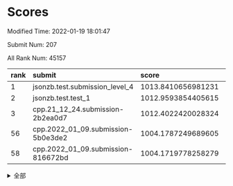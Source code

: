 # Scores

Modified Time: 2022-01-19 18:01:47

Submit Num: 207

All Rank Num: 45157

| rank |               submit               |       score        |       sigma        | pk_num |
| :--- | :--------------------------------- | :----------------- | :----------------- | :----- |
| 1    | jsonzb.test.submission_level_4     | 1013.8410656981231 | 0.8108843698809136 | 874    |
| 2    | jsonzb.test.test_1                 | 1012.9593854405615 | 0.8270449257506941 | 508    |
| 3    | cpp.21_12_24.submission-2b2ea0d7   | 1012.4022420028324 | 0.7760852922844473 | 878    |
| 56   | cpp.2022_01_09.submission-5b0e3de2 | 1004.1787249689605 | 0.7097406377382246 | 878    |
| 58   | cpp.2022_01_09.submission-816672bd | 1004.1719778258279 | 0.7266876480437927 | 873    |


<details>
<summary>全部</summary>

| rank |                 submit                 |       score        |       sigma        | pk_num |
| :--- | :------------------------------------- | :----------------- | :----------------- | :----- |
| 1    | jsonzb.test.submission_level_4         | 1013.8410656981231 | 0.8108843698809136 | 874    |
| 2    | jsonzb.test.test_1                     | 1012.9593854405615 | 0.8270449257506941 | 508    |
| 3    | cpp.21_12_24.submission-2b2ea0d7       | 1012.4022420028324 | 0.7760852922844473 | 878    |
| 4    | gobigger.level_3.submission_level_3_8  | 1011.672516007379  | 0.7593910489029085 | 872    |
| 5    | gobigger.level_3.submission_level_3_36 | 1011.4005464931787 | 0.7596231786247477 | 871    |
| 6    | gobigger.level_3.submission_level_3_33 | 1011.375166495644  | 0.7593628871036825 | 877    |
| 7    | gobigger.level_3.submission_level_3_15 | 1010.9625366290362 | 0.7398661911338824 | 879    |
| 8    | gobigger.level_3.submission_level_3_28 | 1010.8930029017889 | 0.7539990971097377 | 875    |
| 9    | gobigger.level_3.submission_level_3_42 | 1010.6383213962998 | 0.7418078611842607 | 878    |
| 10   | gobigger.level_3.submission_level_3_16 | 1010.6100078237598 | 0.7545550600371885 | 875    |
| 11   | gobigger.level_3.submission_level_3_4  | 1010.5948641382856 | 0.7597649848645285 | 869    |
| 12   | gobigger.level_3.submission_level_3_31 | 1010.5224070697736 | 0.7454563144090338 | 879    |
| 13   | gobigger.level_3.submission_level_3_37 | 1010.5127787922358 | 0.757615202940788  | 876    |
| 14   | gobigger.level_3.submission_level_3_43 | 1010.4722419101765 | 0.7667665188998474 | 865    |
| 15   | gobigger.level_3.submission_level_3_21 | 1010.3851153399095 | 0.7712670018084156 | 878    |
| 16   | gobigger.level_3.submission_level_3_32 | 1010.3788122799858 | 0.7368196654017272 | 871    |
| 17   | gobigger.level_3.submission_level_3_44 | 1010.305358913139  | 0.7378631706101076 | 874    |
| 18   | gobigger.level_3.submission_level_3_48 | 1010.282478120644  | 0.7371806151986434 | 877    |
| 19   | gobigger.level_3.submission_level_3_12 | 1010.2807720706768 | 0.7513111110257807 | 872    |
| 20   | gobigger.level_3.submission_level_3_13 | 1010.2436870539806 | 0.7511880036238583 | 871    |
| 21   | gobigger.level_3.submission_level_3_10 | 1010.2144793200683 | 0.74593555302821   | 873    |
| 22   | gobigger.level_3.submission_level_3_41 | 1010.1908476230753 | 0.7407631890748546 | 871    |
| 23   | gobigger.level_3.submission_level_3_26 | 1010.1794134521197 | 0.7423579663786211 | 871    |
| 24   | gobigger.level_3.submission_level_3_45 | 1010.1751203607259 | 0.7304847243920762 | 874    |
| 25   | gobigger.level_3.submission_level_3_7  | 1010.1340307375855 | 0.7633407057610312 | 868    |
| 26   | gobigger.level_3.submission_level_3_24 | 1009.9385233603447 | 0.7394750920282055 | 870    |
| 27   | gobigger.level_3.submission_level_3_11 | 1009.9135395710553 | 0.7435728240795775 | 880    |
| 28   | gobigger.level_3.submission_level_3_0  | 1009.844688553901  | 0.7426589108211843 | 875    |
| 29   | gobigger.level_3.submission_level_3_38 | 1009.7985989428862 | 0.7416309946088298 | 874    |
| 30   | gobigger.level_3.submission_level_3_46 | 1009.7811363103073 | 0.7466918122458336 | 878    |
| 31   | gobigger.level_3.submission_level_3_27 | 1009.7543447079289 | 0.7622123527049942 | 877    |
| 32   | gobigger.level_3.submission_level_3_2  | 1009.7529426364069 | 0.7373103993900957 | 874    |
| 33   | gobigger.level_3.submission_level_3_20 | 1009.7406083452249 | 0.7410273486519994 | 871    |
| 34   | gobigger.level_3.submission_level_3_25 | 1009.6993447281195 | 0.7340090613228928 | 876    |
| 35   | gobigger.level_3.submission_level_3_19 | 1009.5659316793259 | 0.738508859799192  | 873    |
| 36   | gobigger.level_3.submission_level_3_18 | 1009.556246544524  | 0.745982883579036  | 873    |
| 37   | gobigger.level_3.submission_level_3_5  | 1009.5439103965232 | 0.7369106913991802 | 878    |
| 38   | gobigger.level_3.submission_level_3_23 | 1009.446009551889  | 0.724248318104343  | 877    |
| 39   | gobigger.level_3.submission_level_3_29 | 1009.3920950843988 | 0.7458079295801734 | 877    |
| 40   | gobigger.level_3.submission_level_3_6  | 1009.3085506717246 | 0.7509918194747164 | 871    |
| 41   | gobigger.level_3.submission_level_3_47 | 1009.288272647547  | 0.7371265493155285 | 878    |
| 42   | gobigger.level_3.submission_level_3_3  | 1009.1678727407295 | 0.7322785767485496 | 872    |
| 43   | gobigger.level_3.submission_level_3_9  | 1009.126371177988  | 0.7618052279639296 | 877    |
| 44   | gobigger.level_3.submission_level_3_34 | 1009.1057195943348 | 0.7400642875526119 | 868    |
| 45   | gobigger.level_3.submission_level_3_49 | 1009.097622210303  | 0.7285769974678274 | 878    |
| 46   | gobigger.level_3.submission_level_3_39 | 1008.9194829965102 | 0.7389154574710918 | 875    |
| 47   | gobigger.level_3.submission_level_3_1  | 1008.8360046017681 | 0.7522389065448626 | 870    |
| 48   | gobigger.level_3.submission_level_3_35 | 1008.7231815135154 | 0.7220205762857685 | 871    |
| 49   | gobigger.level_3.submission_level_3_40 | 1008.5261421863776 | 0.7433338202957419 | 871    |
| 50   | gobigger.level_3.submission_level_3_14 | 1008.4537561649765 | 0.7353105121450026 | 877    |
| 51   | gobigger.level_3.submission_level_3_30 | 1008.1649518164855 | 0.7295938391732728 | 872    |
| 52   | gobigger.level_3.submission_level_3_22 | 1007.9062152122251 | 0.7410515101415269 | 878    |
| 53   | gobigger.level_3.submission_level_3_17 | 1006.8795121885671 | 0.7329906350554197 | 875    |
| 54   | gobigger.level_1.submission_level_1_22 | 1004.4449918104593 | 0.7196226972270844 | 873    |
| 55   | gobigger.level_1.submission_level_1_0  | 1004.3086479522375 | 0.7190649510244126 | 872    |
| 56   | cpp.2022_01_09.submission-5b0e3de2     | 1004.1787249689605 | 0.7097406377382246 | 878    |
| 57   | gobigger.level_1.submission_level_1_33 | 1004.1722430786759 | 0.723736233510054  | 880    |
| 58   | cpp.2022_01_09.submission-816672bd     | 1004.1719778258279 | 0.7266876480437927 | 873    |
| 59   | gobigger.level_1.submission_level_1_42 | 1004.1138552640078 | 0.7065118333991359 | 877    |
| 60   | gobigger.level_1.submission_level_1_17 | 1003.9347611570463 | 0.7148762938526374 | 877    |
| 61   | gobigger.level_1.submission_level_1_37 | 1003.9333240782279 | 0.7294962900627168 | 867    |
| 62   | gobigger.level_1.submission_level_1_49 | 1003.8866108991028 | 0.7235501242505079 | 875    |
| 63   | gobigger.level_1.submission_level_1_38 | 1003.805005457028  | 0.7262917411680172 | 871    |
| 64   | gobigger.level_1.submission_level_1_34 | 1003.7314071180273 | 0.7136899616529346 | 875    |
| 65   | gobigger.level_1.submission_level_1_5  | 1003.706208383212  | 0.7181975319468505 | 876    |
| 66   | gobigger.level_1.submission_level_1_18 | 1003.7012177694556 | 0.7292033214924345 | 872    |
| 67   | gobigger.level_1.submission_level_1_27 | 1003.6773686377933 | 0.7280736160464444 | 878    |
| 68   | gobigger.level_1.submission_level_1_2  | 1003.5845150632049 | 0.7237005270532759 | 877    |
| 69   | gobigger.level_1.submission_level_1_31 | 1003.5618103113228 | 0.7089564681945338 | 876    |
| 70   | gobigger.level_1.submission_level_1_1  | 1003.5455185082756 | 0.7184154343692664 | 872    |
| 71   | gobigger.level_1.submission_level_1_30 | 1003.5014210726195 | 0.7078594716533865 | 881    |
| 72   | gobigger.level_1.submission_level_1_19 | 1003.4998821345595 | 0.7109144424189788 | 874    |
| 73   | gobigger.level_1.submission_level_1_24 | 1003.4887453244562 | 0.7257006007891889 | 870    |
| 74   | gobigger.level_1.submission_level_1_39 | 1003.4685647738245 | 0.7170465928532334 | 881    |
| 75   | gobigger.level_1.submission_level_1_9  | 1003.413908313424  | 0.7249890002096478 | 869    |
| 76   | gobigger.level_1.submission_level_1_45 | 1003.3924623897183 | 0.717434975464041  | 874    |
| 77   | gobigger.level_1.submission_level_1_28 | 1003.3229239550268 | 0.7136684483884169 | 877    |
| 78   | gobigger.level_1.submission_level_1_13 | 1003.2199037651378 | 0.7266048422898173 | 873    |
| 79   | gobigger.level_1.submission_level_1_23 | 1003.1871963204037 | 0.7204387415543416 | 880    |
| 80   | gobigger.level_1.submission_level_1_26 | 1003.1843356751368 | 0.7134707960958248 | 869    |
| 81   | gobigger.level_1.submission_level_1_12 | 1003.1535172473832 | 0.720748006707599  | 872    |
| 82   | gobigger.level_1.submission_level_1_16 | 1003.1478133609452 | 0.730507040330616  | 873    |
| 83   | gobigger.level_1.submission_level_1_6  | 1003.0191077976644 | 0.7221121630180684 | 878    |
| 84   | gobigger.level_1.submission_level_1_32 | 1002.9985803558586 | 0.7099856279505565 | 867    |
| 85   | gobigger.level_1.submission_level_1_10 | 1002.9841688795141 | 0.7141751485608491 | 873    |
| 86   | gobigger.level_1.submission_level_1_43 | 1002.9597736385776 | 0.7120552809439175 | 870    |
| 87   | gobigger.level_1.submission_level_1_48 | 1002.9579290213888 | 0.709966475726812  | 878    |
| 88   | gobigger.level_1.submission_level_1_20 | 1002.8944852356685 | 0.720581736231117  | 880    |
| 89   | gobigger.level_1.submission_level_1_41 | 1002.8431879804862 | 0.7110510147438656 | 875    |
| 90   | gobigger.level_1.submission_level_1_40 | 1002.8097471264948 | 0.7122428748556123 | 871    |
| 91   | gobigger.level_1.submission_level_1_14 | 1002.7665724425949 | 0.7099770822136036 | 870    |
| 92   | gobigger.level_1.submission_level_1_8  | 1002.7609776179592 | 0.7287289203281754 | 872    |
| 93   | gobigger.level_1.submission_level_1_25 | 1002.7495268934084 | 0.714964974483484  | 875    |
| 94   | gobigger.level_1.submission_level_1_36 | 1002.6269572293992 | 0.711679562146806  | 872    |
| 95   | gobigger.level_1.submission_level_1_11 | 1002.6103696201648 | 0.7137565429537845 | 871    |
| 96   | gobigger.level_1.submission_level_1_29 | 1002.5746359287798 | 0.7173999432962885 | 874    |
| 97   | gobigger.level_1.submission_level_1_46 | 1002.5685968886704 | 0.7179669418581383 | 874    |
| 98   | gobigger.level_1.submission_level_1_15 | 1002.4457366541022 | 0.7221410734658882 | 876    |
| 99   | gobigger.level_1.submission_level_1_7  | 1002.3090001767002 | 0.708161664142815  | 881    |
| 100  | gobigger.level_1.submission_level_1_3  | 1002.3054464445762 | 0.7211805781108392 | 872    |
| 101  | gobigger.level_1.submission_level_1_35 | 1002.2922903605199 | 0.7266646730790749 | 876    |
| 102  | gobigger.level_1.submission_level_1_4  | 1002.0715791558401 | 0.7109734875457144 | 872    |
| 103  | gobigger.level_1.submission_level_1_44 | 1002.0659497580782 | 0.7254165423337684 | 875    |
| 104  | gobigger.level_1.submission_level_1_47 | 1001.9951702053479 | 0.7195781680040837 | 876    |
| 105  | gobigger.level_1.submission_level_1_21 | 1001.8218671173422 | 0.7034157457861079 | 875    |
| 106  | gobigger.random.submission_random_40   | 997.3847365890745  | 0.7125776862612108 | 874    |
| 107  | gobigger.random.submission_random_46   | 997.1644141159517  | 0.7293810179852597 | 873    |
| 108  | gobigger.random.submission_random_3    | 997.0841534745211  | 0.734019087678521  | 875    |
| 109  | gobigger.random.submission_random_41   | 997.0320638166381  | 0.7217843743291745 | 872    |
| 110  | gobigger.random.submission_random_34   | 996.841825413134   | 0.7145535614382085 | 872    |
| 111  | gobigger.random.submission_random_6    | 996.7213302299339  | 0.7082064278700338 | 875    |
| 112  | gobigger.random.submission_random_10   | 996.5975134076707  | 0.7310083217590544 | 874    |
| 113  | gobigger.random.submission_random_28   | 996.5444313615205  | 0.7026669050949763 | 868    |
| 114  | gobigger.random.submission_random_25   | 996.4204248604951  | 0.7199375567431254 | 878    |
| 115  | gobigger.random.submission_random_30   | 996.3879886973883  | 0.7151081202777494 | 874    |
| 116  | gobigger.random.submission_random_4    | 996.3742417442768  | 0.7213930170819164 | 874    |
| 117  | gobigger.random.submission_random_33   | 996.3675099028696  | 0.7367764375083853 | 880    |
| 118  | gobigger.random.submission_random_23   | 996.330213790469   | 0.7215714857279683 | 874    |
| 119  | gobigger.random.submission_random_37   | 996.2907292292917  | 0.7043647177571108 | 877    |
| 120  | gobigger.random.submission_random_36   | 996.2439441017375  | 0.7315602211698059 | 869    |
| 121  | gobigger.random.submission_random_35   | 996.2439165624686  | 0.7183651183581741 | 874    |
| 122  | gobigger.random.submission_random_1    | 996.1989151125103  | 0.7233985990279712 | 873    |
| 123  | gobigger.random.submission_random_9    | 996.1310347532838  | 0.723623638855166  | 867    |
| 124  | gobigger.random.submission_random_45   | 996.0316668581337  | 0.732886329372548  | 874    |
| 125  | gobigger.random.submission_random_18   | 996.0024561229214  | 0.7189948409614303 | 875    |
| 126  | gobigger.random.submission_random_27   | 995.955600809084   | 0.7145064046538084 | 880    |
| 127  | gobigger.random.submission_random_2    | 995.9476301622541  | 0.7025574065322968 | 877    |
| 128  | gobigger.random.submission_random_7    | 995.922211253449   | 0.7170433814002408 | 877    |
| 129  | gobigger.random.submission_random_42   | 995.8679327201634  | 0.7261683606061227 | 875    |
| 130  | gobigger.random.submission_random_39   | 995.8655023040711  | 0.7257447160627708 | 875    |
| 131  | gobigger.random.submission_random_15   | 995.7659561811265  | 0.7303143447844297 | 874    |
| 132  | gobigger.random.submission_random_16   | 995.7532078279121  | 0.7217396738678372 | 871    |
| 133  | gobigger.random.submission_random_21   | 995.7422220498233  | 0.7158612198143077 | 874    |
| 134  | gobigger.random.submission_random_19   | 995.7114432335728  | 0.7129496146490174 | 879    |
| 135  | gobigger.random.submission_random_20   | 995.697533834391   | 0.7233489573359414 | 870    |
| 136  | gobigger.random.submission_random_8    | 995.690870011609   | 0.7118902863026115 | 871    |
| 137  | gobigger.random.submission_random_22   | 995.685963676967   | 0.7231700201956458 | 878    |
| 138  | gobigger.random.submission_random_29   | 995.6681222842592  | 0.7234261317356092 | 870    |
| 139  | gobigger.random.submission_random_11   | 995.6008638279411  | 0.7238759680987744 | 877    |
| 140  | gobigger.random.submission_random_13   | 995.5726614737431  | 0.7290729942618851 | 877    |
| 141  | gobigger.random.submission_random_17   | 995.5203698636388  | 0.7078550491279814 | 878    |
| 142  | gobigger.random.submission_random_12   | 995.4780566455697  | 0.7148714010600853 | 878    |
| 143  | gobigger.random.submission_random_44   | 995.4532356045491  | 0.7249362072813527 | 877    |
| 144  | gobigger.random.submission_random_0    | 995.3783298298479  | 0.7361688423335415 | 878    |
| 145  | gobigger.random.submission_random_38   | 995.3776152917416  | 0.731017881977151  | 879    |
| 146  | gobigger.random.submission_random_43   | 995.3644890066274  | 0.7277145471667985 | 874    |
| 147  | gobigger.random.submission_random_47   | 995.3457000620208  | 0.718604144983441  | 877    |
| 148  | gobigger.random.submission_random_31   | 995.3342361425111  | 0.7157161964280162 | 872    |
| 149  | gobigger.random.submission_random_5    | 995.3254122643366  | 0.7169125403630249 | 875    |
| 150  | gobigger.random.submission_random_49   | 995.2773588159428  | 0.7140355801330062 | 872    |
| 151  | gobigger.random.submission_random_14   | 995.1298236800598  | 0.7120452152035734 | 878    |
| 152  | gobigger.random.submission_random_48   | 994.9370282403723  | 0.7104644894529748 | 878    |
| 153  | gobigger.random.submission_random_32   | 994.8353787487356  | 0.697411380126203  | 874    |
| 154  | gobigger.level_2.submission_level_2_3  | 994.7954198359954  | 0.7444643562106128 | 873    |
| 155  | gobigger.random.submission_random_26   | 994.7545997066455  | 0.7329386643904373 | 871    |
| 156  | gobigger.random.submission_random_24   | 994.7525038082701  | 0.7158996597025518 | 875    |
| 157  | gobigger.level_2.submission_level_2_22 | 994.1469656681325  | 0.7422459143272625 | 876    |
| 158  | gobigger.level_2.submission_level_2_33 | 993.9019340261674  | 0.7534756808654891 | 872    |
| 159  | gobigger.level_2.submission_level_2_24 | 993.8693832611627  | 0.7306411813371803 | 875    |
| 160  | gobigger.level_2.submission_level_2_45 | 993.7026687792655  | 0.7298674232483723 | 870    |
| 161  | gobigger.level_2.submission_level_2_14 | 993.5187626697247  | 0.7392560251303987 | 873    |
| 162  | gobigger.level_2.submission_level_2_32 | 993.3093446216566  | 0.7218938173129604 | 876    |
| 163  | gobigger.level_2.submission_level_2_35 | 993.2849433722151  | 0.7426582897123477 | 873    |
| 164  | gobigger.level_2.submission_level_2_18 | 993.0991743455206  | 0.7640549120917072 | 873    |
| 165  | gobigger.level_2.submission_level_2_37 | 993.0128789287622  | 0.7650589549745619 | 877    |
| 166  | gobigger.level_2.submission_level_2_47 | 992.9797642138915  | 0.7360493337544884 | 870    |
| 167  | gobigger.level_2.submission_level_2_20 | 992.9074061773557  | 0.741854446550155  | 872    |
| 168  | gobigger.level_2.submission_level_2_21 | 992.9049965534966  | 0.7441487661923973 | 878    |
| 169  | gobigger.level_2.submission_level_2_5  | 992.845589658696   | 0.7461470489771439 | 881    |
| 170  | gobigger.level_2.submission_level_2_23 | 992.8441604249801  | 0.7446529076077364 | 873    |
| 171  | gobigger.level_2.submission_level_2_31 | 992.7230367907341  | 0.7550279355189097 | 877    |
| 172  | gobigger.level_2.submission_level_2_7  | 992.6873991351442  | 0.7797881110491952 | 871    |
| 173  | gobigger.level_2.submission_level_2_41 | 992.6528561491257  | 0.7301893030008284 | 877    |
| 174  | gobigger.level_2.submission_level_2_26 | 992.5973452071487  | 0.7553374172957883 | 871    |
| 175  | gobigger.level_2.submission_level_2_8  | 992.5291991344993  | 0.7515953118539719 | 877    |
| 176  | gobigger.level_2.submission_level_2_9  | 992.516182251712   | 0.7586941935317806 | 875    |
| 177  | gobigger.level_2.submission_level_2_17 | 992.4750205842502  | 0.7421039981029698 | 880    |
| 178  | gobigger.level_2.submission_level_2_2  | 992.4584880165215  | 0.739550655136141  | 879    |
| 179  | gobigger.level_2.submission_level_2_0  | 992.3811529578335  | 0.735660428010731  | 876    |
| 180  | gobigger.level_2.submission_level_2_28 | 992.300838162143   | 0.7299370445813982 | 876    |
| 181  | gobigger.level_2.submission_level_2_25 | 992.3002335959236  | 0.7567842141297195 | 877    |
| 182  | gobigger.level_2.submission_level_2_13 | 992.2481533028612  | 0.7676995455858732 | 878    |
| 183  | gobigger.level_2.submission_level_2_1  | 992.2038638044636  | 0.7418743279113295 | 871    |
| 184  | gobigger.level_2.submission_level_2_42 | 992.1956873281327  | 0.7618207741420765 | 879    |
| 185  | gobigger.level_2.submission_level_2_4  | 992.1677771295741  | 0.7365150992048688 | 874    |
| 186  | gobigger.level_2.submission_level_2_44 | 992.1190093872859  | 0.7562229608190381 | 875    |
| 187  | gobigger.level_2.submission_level_2_43 | 992.0686256397997  | 0.7464637721701836 | 874    |
| 188  | gobigger.level_2.submission_level_2_11 | 992.00240919022    | 0.7492595745008662 | 874    |
| 189  | gobigger.level_2.submission_level_2_6  | 991.9323746402733  | 0.7678100496224182 | 872    |
| 190  | gobigger.level_2.submission_level_2_48 | 991.8963549768598  | 0.754348242602622  | 871    |
| 191  | gobigger.level_2.submission_level_2_12 | 991.8912602533429  | 0.7609075831197627 | 876    |
| 192  | gobigger.level_2.submission_level_2_46 | 991.8361659931916  | 0.7549853591496295 | 873    |
| 193  | gobigger.level_2.submission_level_2_30 | 991.4905165046117  | 0.7562691143152995 | 871    |
| 194  | gobigger.level_2.submission_level_2_34 | 991.4076713174493  | 0.7620900721901429 | 873    |
| 195  | gobigger.level_2.submission_level_2_40 | 991.3488571729278  | 0.7543428443671195 | 872    |
| 196  | gobigger.level_2.submission_level_2_15 | 991.2593134541745  | 0.7547382616326184 | 872    |
| 197  | gobigger.level_2.submission_level_2_16 | 990.9498169252855  | 0.7650121053230483 | 878    |
| 198  | gobigger.level_2.submission_level_2_49 | 990.8887965507652  | 0.7639988117480687 | 871    |
| 199  | gobigger.level_2.submission_level_2_29 | 990.7890880446397  | 0.7579077564108593 | 880    |
| 200  | gobigger.level_2.submission_level_2_38 | 990.7446958346737  | 0.7948948604270175 | 870    |
| 201  | gobigger.level_2.submission_level_2_10 | 990.5916125274731  | 0.751702983728826  | 872    |
| 202  | gobigger.level_2.submission_level_2_27 | 990.5564326512225  | 0.7809625824962095 | 875    |
| 203  | gobigger.level_2.submission_level_2_39 | 990.2448981138998  | 0.7637797878516484 | 880    |
| 204  | gobigger.level_2.submission_level_2_36 | 989.7219603650024  | 0.7695997189213886 | 875    |
| 205  | gobigger.level_2.submission_level_2_19 | 988.8668173837026  | 0.8237206956579717 | 870    |
| 206  | gobigger.none.submission_none_0        | 976.0654290399262  | 1.4726450085501452 | 873    |
| 207  | gobigger.none.submission_none_1        | 975.4368587290933  | 1.4294368264112949 | 874    |

</details>
